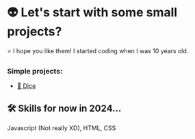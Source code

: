 
# 👽 Let's start with some small projects?

⭐ I hope you like them! I started coding when I was 10 years old. 

### Simple projects: 
- [🎲 Dice](https://github.com/Kartosowski/FunProjects/tree/main/Simple%20Projects/Dice) 

## 🛠 Skills for now in 2024...
Javascript (Not really XD), HTML, CSS 


